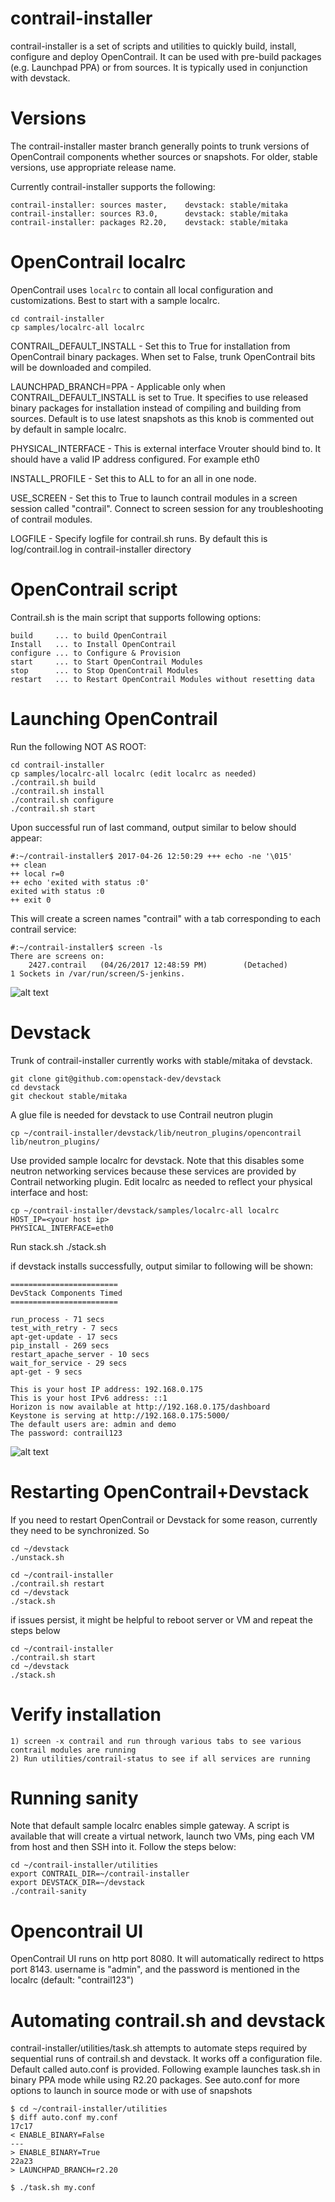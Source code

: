 contrail-installer
==================

contrail-installer is a set of scripts and utilities to quickly 
build, install, configure and deploy OpenContrail. It can be used
with pre-build packages (e.g. Launchpad PPA) or from sources. It
is typically used in conjunction with devstack.

# Versions

The contrail-installer master branch generally points to trunk versions 
of OpenContrail components whether sources or snapshots.  For older, 
stable versions, use appropriate release name. 

Currently contrail-installer supports the following:

    contrail-installer: sources master,    devstack: stable/mitaka
    contrail-installer: sources R3.0,      devstack: stable/mitaka
    contrail-installer: packages R2.20,    devstack: stable/mitaka

# OpenContrail localrc

OpenContrail uses ``localrc`` to contain all local configuration and customizations. 
Best to start with a sample localrc.

    cd contrail-installer
    cp samples/localrc-all localrc

CONTRAIL_DEFAULT_INSTALL - Set this to True for installation from OpenContrail binary
packages. When set to False, trunk OpenContrail bits will be downloaded and compiled. 

LAUNCHPAD_BRANCH=PPA - Applicable only when CONTRAIL_DEFAULT_INSTALL is set to True.
It specifies to use released binary packages for installation instead of compiling and
building from sources. Default is to use latest snapshots as this knob is commented out
by default in sample localrc.

PHYSICAL_INTERFACE - This is external interface Vrouter should bind to. It should have
a valid IP address configured. For example eth0

INSTALL_PROFILE - Set this to ALL to for an all in one node. 

USE_SCREEN - Set this to True to launch contrail modules in a screen session called
"contrail". Connect to screen session for any troubleshooting of contrail modules.

LOGFILE - Specify logfile for contrail.sh runs. By default this is log/contrail.log
in contrail-installer directory

# OpenContrail script

Contrail.sh is the main script that supports following options:

    build     ... to build OpenContrail
    Install   ... to Install OpenContrail
    configure ... to Configure & Provision 
    start     ... to Start OpenContrail Modules
    stop      ... to Stop OpenContrail Modules
    restart   ... to Restart OpenContrail Modules without resetting data

# Launching OpenContrail

Run the following NOT AS ROOT:

    cd contrail-installer
    cp samples/localrc-all localrc (edit localrc as needed)
    ./contrail.sh build
    ./contrail.sh install
    ./contrail.sh configure
    ./contrail.sh start

Upon successful run of last command, output similar to below should appear:

    #:~/contrail-installer$ 2017-04-26 12:50:29 +++ echo -ne '\015'
    ++ clean
    ++ local r=0
    ++ echo 'exited with status :0'
    exited with status :0
    ++ exit 0

This will create a screen names "contrail" with a tab corresponding to each contrail service:

    #:~/contrail-installer$ screen -ls
    There are screens on:
        2427.contrail   (04/26/2017 12:48:59 PM)        (Detached)
    1 Sockets in /var/run/screen/S-jenkins.

![alt text](contrail-screen.png)

# Devstack

Trunk of contrail-installer currently works with stable/mitaka of devstack.

    git clone git@github.com:openstack-dev/devstack
    cd devstack
    git checkout stable/mitaka
    
A glue file is needed for devstack to use Contrail neutron plugin

    cp ~/contrail-installer/devstack/lib/neutron_plugins/opencontrail lib/neutron_plugins/

Use provided sample localrc for devstack. Note that this disables some neutron networking services
because these services are provided by Contrail networking plugin. Edit localrc as needed to reflect
your physical interface and host:

    cp ~/contrail-installer/devstack/samples/localrc-all localrc
    HOST_IP=<your host ip>
    PHYSICAL_INTERFACE=eth0

Run stack.sh
    ./stack.sh

if devstack installs successfully, output similar to following will be shown:

    ========================
    DevStack Components Timed
    ========================

    run_process - 71 secs
    test_with_retry - 7 secs
    apt-get-update - 17 secs
    pip_install - 269 secs
    restart_apache_server - 10 secs
    wait_for_service - 29 secs
    apt-get - 9 secs

    This is your host IP address: 192.168.0.175
    This is your host IPv6 address: ::1
    Horizon is now available at http://192.168.0.175/dashboard
    Keystone is serving at http://192.168.0.175:5000/
    The default users are: admin and demo
    The password: contrail123

![alt text](devstack-screen.png)

# Restarting OpenContrail+Devstack

If you need to restart OpenContrail or Devstack for some reason, currently they
need to be synchronized. So

    cd ~/devstack
    ./unstack.sh

    cd ~/contrail-installer
    ./contrail.sh restart
    cd ~/devstack
    ./stack.sh

if issues persist, it might be helpful to reboot server or VM and repeat the steps
below

    cd ~/contrail-installer
    ./contrail.sh start
    cd ~/devstack
    ./stack.sh


# Verify installation
    1) screen -x contrail and run through various tabs to see various contrail modules are running
    2) Run utilities/contrail-status to see if all services are running


# Running sanity
Note that default sample localrc enables simple gateway. A script is available that will
create a virtual network, launch two VMs, ping each VM from host and then SSH into it.
Follow the steps below:

    cd ~/contrail-installer/utilities
    export CONTRAIL_DIR=~/contrail-installer
    export DEVSTACK_DIR=~/devstack
    ./contrail-sanity

# Opencontrail UI
OpenContrail UI runs on http port 8080. It will automatically redirect to https port 8143.
username is "admin", and the password is mentioned in the localrc (default: "contrail123")

# Automating contrail.sh and devstack
contrail-installer/utilities/task.sh attempts to automate steps required by sequential runs
of contrail.sh and devstack. It works off a configuration file. Default called auto.conf is
provided. Following example launches task.sh in binary PPA mode while using R2.20 packages.
See auto.conf for more options to launch in source mode or with use of snapshots

    $ cd ~/contrail-installer/utilities
    $ diff auto.conf my.conf
    17c17
    < ENABLE_BINARY=False
    ---
    > ENABLE_BINARY=True
    22a23
    > LAUNCHPAD_BRANCH=r2.20

    $ ./task.sh my.conf
